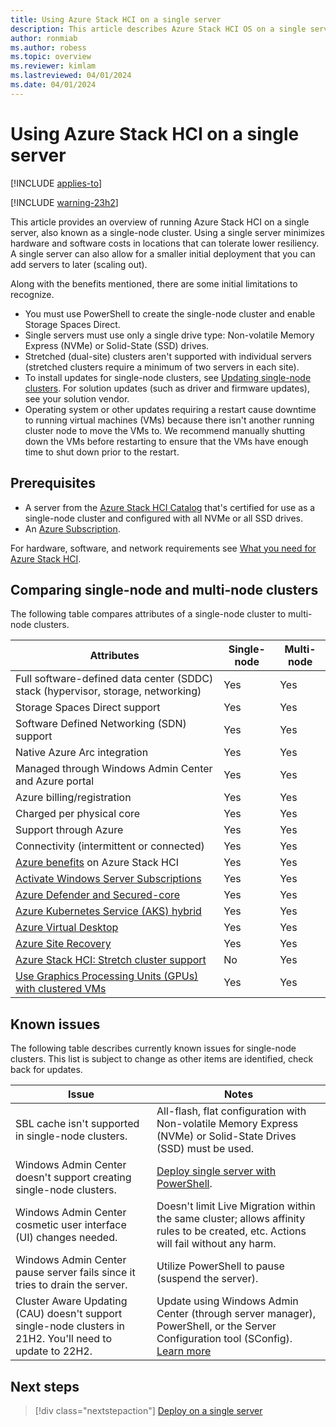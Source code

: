 ```yaml
---
title: Using Azure Stack HCI on a single server
description: This article describes Azure Stack HCI OS on a single server
author: ronmiab
ms.author: robess
ms.topic: overview
ms.reviewer: kimlam
ms.lastreviewed: 04/01/2024
ms.date: 04/01/2024
---
```


# Using Azure Stack HCI on a single server

[!INCLUDE [applies-to](../../hci/includes/hci-applies-to-22h2.md)]

[!INCLUDE [warning-23h2](../../hci/includes/hci-warning-single-server-22h2.md)]

This article provides an overview of running Azure Stack HCI on a single server, also known as a single-node cluster. Using a single server minimizes hardware and software costs in locations that can tolerate lower resiliency. A single server can also allow for a smaller initial deployment that you can add servers to later (scaling out).

Along with the benefits mentioned, there are some initial limitations to recognize.

- You must use PowerShell to create the single-node cluster and enable Storage Spaces Direct.
- Single servers must use only a single drive type: Non-volatile Memory Express (NVMe) or Solid-State (SSD) drives.
- Stretched (dual-site) clusters aren't supported with individual servers (stretched clusters require a minimum of two servers in each site).
- To install updates for single-node clusters, see [Updating single-node clusters](../deploy/single-server.md#updating-single-node-clusters). For solution updates (such as driver and firmware updates), see your solution vendor.
- Operating system or other updates requiring a restart cause downtime to running virtual machines (VMs) because there isn't another running cluster node to move the VMs to. We recommend manually shutting down the VMs before restarting to ensure that the VMs have enough time to shut down prior to the restart.

## Prerequisites

- A server from the [Azure Stack HCI Catalog](https://azurestackhcisolutions.azure.microsoft.com/#/catalog) that's certified for use as a single-node cluster and configured with all NVMe or all SSD drives.
- An [Azure Subscription](https://azure.microsoft.com/).

For hardware, software, and network requirements see [What you need for Azure Stack HCI](/azure-stack/hci/overview#what-you-need-for-azure-stack-hci).

## Comparing single-node and multi-node clusters

The following table compares attributes of a single-node cluster to multi-node clusters.

|Attributes | Single-node | Multi-node |
|----------|-----------|-----------|
|Full software-defined data center (SDDC) stack (hypervisor, storage, networking) | Yes | Yes|
|Storage Spaces Direct support | Yes | Yes |
|Software Defined Networking (SDN) support | Yes | Yes |
|Native Azure Arc integration | Yes | Yes |
|Managed through Windows Admin Center and Azure portal | Yes | Yes |
|Azure billing/registration | Yes | Yes |
|Charged per physical core| Yes | Yes |
|Support through Azure | Yes | Yes |
|Connectivity (intermittent or connected) | Yes | Yes |
|[Azure benefits](../manage/azure-benefits.md) on Azure Stack HCI | Yes | Yes |
|[Activate Windows Server Subscriptions](../manage/vm-activate.md) | Yes | Yes |
|[Azure Defender and Secured-core](/shows/inside-azure-for-it/securing-azure-stack-hci-with-azure-defender-and-secured-core) | Yes | Yes |
|[Azure Kubernetes Service (AKS) hybrid](/azure-stack/aks-hci/) | Yes | Yes |
|[Azure Virtual Desktop](/azure/virtual-desktop/overview) | Yes | Yes |
|[Azure Site Recovery](../manage/azure-site-recovery.md) | Yes | Yes |
|[Azure Stack HCI: Stretch cluster support](../concepts/stretched-clusters.md) | No | Yes |
|[Use Graphics Processing Units (GPUs) with clustered VMs](/windows-server/virtualization/hyper-v/deploy/use-gpu-with-clustered-vm?pivots=azure-stack-hci&toc=/azure-stack/hci/toc.json&bc=/azure-stack/breadcrumb/toc.json)  | Yes | Yes |

## Known issues

The following table describes currently known issues for single-node clusters. This list is subject to change as other items are identified, check back for updates.

|Issue | Notes|
|-----------|---------------|
|SBL cache isn't supported in single-node clusters. | All-flash, flat configuration with Non-volatile Memory Express (NVMe) or Solid-State Drives (SSD) must be used. |
|Windows Admin Center doesn't support creating single-node clusters. | [Deploy single server with PowerShell](../deploy/create-cluster-powershell.md). |
|Windows Admin Center cosmetic user interface (UI) changes needed. | Doesn't limit Live Migration within the same cluster; allows affinity rules to be created, etc. Actions will fail without any harm. |
|Windows Admin Center pause server fails since it tries to drain the server. | Utilize PowerShell to pause (suspend the server). |
|Cluster Aware Updating (CAU) doesn't support single-node clusters in 21H2. You'll need to update to 22H2. | Update using Windows Admin Center (through server manager), PowerShell, or the Server Configuration tool (SConfig). [Learn more](../deploy/single-server.md#updating-single-node-clusters) |

## Next steps

> [!div class="nextstepaction"]
> [Deploy on a single server](../deploy/single-server.md)
